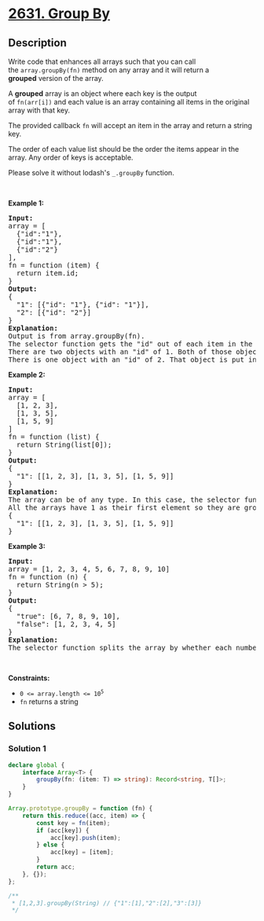 # [2631. Group By](https://leetcode.com/problems/group-by)


## Description

<p>Write code that enhances all arrays such that you can call the&nbsp;<code>array.groupBy(fn)</code>&nbsp;method on any array and it will return a <strong>grouped</strong>&nbsp;version of the array.</p>

<p>A&nbsp;<strong>grouped</strong>&nbsp;array is an object where each&nbsp;key&nbsp;is&nbsp;the output of&nbsp;<code>fn(arr[i])</code>&nbsp;and each&nbsp;value is an array containing all items in the original array with that key.</p>

<p>The provided callback&nbsp;<code>fn</code>&nbsp;will accept an item in the array and return a string key.</p>

<p>The order of each value list should be the order the items&nbsp;appear in the array. Any order of keys is acceptable.</p>

<p>Please solve it without lodash&#39;s&nbsp;<code>_.groupBy</code> function.</p>

<p>&nbsp;</p>
<p><strong class="example">Example 1:</strong></p>

<pre>
<strong>Input:</strong> 
array = [
&nbsp; {&quot;id&quot;:&quot;1&quot;},
&nbsp; {&quot;id&quot;:&quot;1&quot;},
&nbsp; {&quot;id&quot;:&quot;2&quot;}
], 
fn = function (item) { 
&nbsp; return item.id; 
}
<strong>Output:</strong> 
{ 
&nbsp; &quot;1&quot;: [{&quot;id&quot;: &quot;1&quot;}, {&quot;id&quot;: &quot;1&quot;}], &nbsp; 
&nbsp; &quot;2&quot;: [{&quot;id&quot;: &quot;2&quot;}] 
}
<strong>Explanation:</strong>
Output is from array.groupBy(fn).
The selector function gets the &quot;id&quot; out of each item in the array.
There are two objects with an &quot;id&quot; of 1. Both of those objects are put in the first array.
There is one object with an &quot;id&quot; of 2. That object is put in the second array.
</pre>

<p><strong class="example">Example 2:</strong></p>

<pre>
<strong>Input:</strong> 
array = [
&nbsp; [1, 2, 3],
&nbsp; [1, 3, 5],
&nbsp; [1, 5, 9]
]
fn = function (list) { 
&nbsp; return String(list[0]); 
}
<strong>Output:</strong> 
{ 
&nbsp; &quot;1&quot;: [[1, 2, 3], [1, 3, 5], [1, 5, 9]] 
}
<strong>Explanation:</strong>
The array can be of any type. In this case, the selector function defines the key as being the first element in the array. 
All the arrays have 1 as their first element so they are grouped together.
{
  &quot;1&quot;: [[1, 2, 3], [1, 3, 5], [1, 5, 9]]
}
</pre>

<p><strong class="example">Example 3:</strong></p>

<pre>
<strong>Input:</strong> 
array = [1, 2, 3, 4, 5, 6, 7, 8, 9, 10]
fn = function (n) { 
&nbsp; return String(n &gt; 5);
}
<strong>Output:</strong>
{
&nbsp; &quot;true&quot;: [6, 7, 8, 9, 10],
&nbsp; &quot;false&quot;: [1, 2, 3, 4, 5]
}
<strong>Explanation:</strong>
The selector function splits the array by whether each number is greater than 5.
</pre>

<p>&nbsp;</p>
<p><strong>Constraints:</strong></p>

<ul>
	<li><code>0 &lt;= array.length &lt;= 10<sup>5</sup></code></li>
	<li><code>fn</code> returns a string</li>
</ul>

## Solutions

### Solution 1

<!-- tabs:start -->

```ts
declare global {
    interface Array<T> {
        groupBy(fn: (item: T) => string): Record<string, T[]>;
    }
}

Array.prototype.groupBy = function (fn) {
    return this.reduce((acc, item) => {
        const key = fn(item);
        if (acc[key]) {
            acc[key].push(item);
        } else {
            acc[key] = [item];
        }
        return acc;
    }, {});
};

/**
 * [1,2,3].groupBy(String) // {"1":[1],"2":[2],"3":[3]}
 */
```

<!-- tabs:end -->

<!-- end -->
